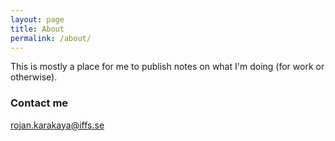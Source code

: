 ```yaml
---
layout: page
title: About
permalink: /about/
---
```


This is mostly a place for me to publish notes on what I'm doing (for work or otherwise). 

### Contact me

[rojan.karakaya@iffs.se](mailto:rojan.karakaya@iffs.se)
